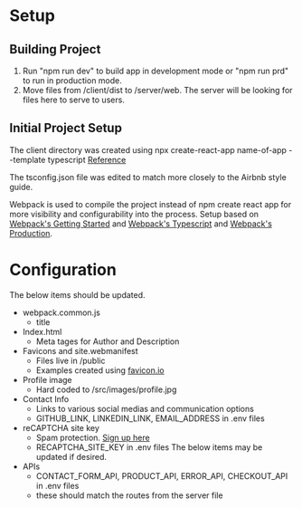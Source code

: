 # Setup
## Building Project
1. Run "npm run dev" to build app in development mode or "npm run prd" to run in production mode.
2. Move files from /client/dist to /server/web. The server will be looking for files here to serve to users.

## Initial Project Setup
The client directory was created using npx create-react-app name-of-app --template typescript
[Reference](https://react-typescript-cheatsheet.netlify.app/docs/basic/setup)

The tsconfig.json file was edited to match more closely to the Airbnb style guide.

Webpack is used to compile the project instead of npm create react app for more visibility and configurability into the process. Setup based on [Webpack's Getting Started](https://webpack.js.org/guides/getting-started/) and [Webpack's Typescript](https://webpack.js.org/guides/typescript/) and [Webpack's Production](https://webpack.js.org/guides/production/).

# Configuration
The below items should be updated.
- webpack.common.js
    - title
- Index.html
    - Meta tages for Author and Description
- Favicons and site.webmanifest
    - Files live in /public
    - Examples created using [favicon.io](https://favicon.io/favicon-converter/)
- Profile image
    - Hard coded to /src/images/profile.jpg
- Contact Info
    - Links to various social medias and communication options
    - GITHUB_LINK, LINKEDIN_LINK, EMAIL_ADDRESS in .env files
- reCAPTCHA site key
    - Spam protection. [Sign up here](https://developers.google.com/recaptcha)
    - RECAPTCHA_SITE_KEY in .env files
The below items may be updated if desired.
- APIs
    - CONTACT_FORM_API, PRODUCT_API, ERROR_API, CHECKOUT_API in .env files
    - these should match the routes from the server file
